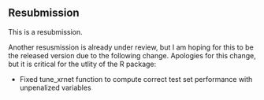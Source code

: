 ## Resubmission

This is a resubmission. 

Another resusmission is already under review, but I am hoping for this to be
the released version due to the following change. Apologies for this change, but
it is critical for the utlity of the R package:

* Fixed tune_xrnet function to compute correct test set performance with unpenalized variables 
